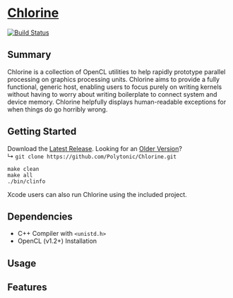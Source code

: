 # [Chlorine]()
[![Build Status](https://travis-ci.org/Polytonic/Chlorine.png)](https://travis-ci.org/Polytonic/Chlorine)  

## Summary
Chlorine is a collection of OpenCL utilities to help rapidly prototype parallel processing on graphics processing units.  Chlorine aims to provide a fully functional, generic host, enabling users to focus purely on writing kernels without having to worry about writing boilerplate to connect system and device memory.  Chlorine helpfully displays human-readable exceptions for when things do go horribly wrong.  

## Getting Started
Download the [Latest Release](https://github.com/Polytonic/Chlorine/archive/master.zip).  Looking for an [Older Version](https://github.com/Polytonic/Chlorine/releases)?  
  ↳ `git clone https://github.com/Polytonic/Chlorine.git`
  
```
make clean
make all
./bin/clinfo
```
Xcode users can also run Chlorine using the included project.  

## Dependencies
- C++ Compiler with `<unistd.h>`
- OpenCL (v1.2+) Installation

## Usage
## Features
